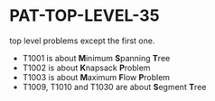 # PAT-TOP-LEVEL-35
top level problems except the first one.

- T1001 is about **M**inimum **S**panning **T**ree
- T1002 is about **K**napsack **P**roblem
- T1003 is about **M**aximum **F**low **P**roblem
- T1009, T1010 and T1030 are about **S**egment **T**ree

